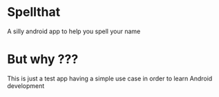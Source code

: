 # Spellthat

A silly android app to help you spell your name

# But why ???

This is just a test app having a simple use case in order to learn Android development
